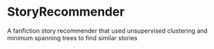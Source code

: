 # StoryRecommender
A fanfiction story recommender that used unsupervised clustering and minimum spanning trees to find similar stories
